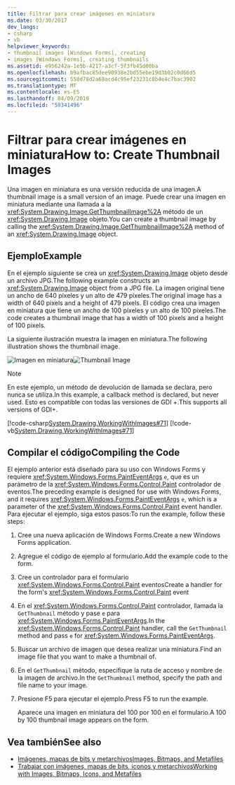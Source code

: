 ```yaml
---
title: Filtrar para crear imágenes en miniatura
ms.date: 03/30/2017
dev_langs:
- csharp
- vb
helpviewer_keywords:
- thumbnail images [Windows Forms], creating
- images [Windows Forms], creating thumbnails
ms.assetid: e956242a-1e5b-4217-a3cf-5f3fb45d00ba
ms.openlocfilehash: b9afbac85dee90938e2bd55ebe19d3b02c0d66d5
ms.sourcegitcommit: 558d78d2a68acd4c95ef23231c8b4e4c7bac3902
ms.translationtype: MT
ms.contentlocale: es-ES
ms.lasthandoff: 04/09/2019
ms.locfileid: "59341496"
---
```

# <a name="how-to-create-thumbnail-images"></a><span data-ttu-id="d0f2a-102">Filtrar para crear imágenes en miniatura</span><span class="sxs-lookup"><span data-stu-id="d0f2a-102">How to: Create Thumbnail Images</span></span>
<span data-ttu-id="d0f2a-103">Una imagen en miniatura es una versión reducida de una imagen.</span><span class="sxs-lookup"><span data-stu-id="d0f2a-103">A thumbnail image is a small version of an image.</span></span> <span data-ttu-id="d0f2a-104">Puede crear una imagen en miniatura mediante una llamada a la <xref:System.Drawing.Image.GetThumbnailImage%2A> método de un <xref:System.Drawing.Image> objeto.</span><span class="sxs-lookup"><span data-stu-id="d0f2a-104">You can create a thumbnail image by calling the <xref:System.Drawing.Image.GetThumbnailImage%2A> method of an <xref:System.Drawing.Image> object.</span></span>  
  
## <a name="example"></a><span data-ttu-id="d0f2a-105">Ejemplo</span><span class="sxs-lookup"><span data-stu-id="d0f2a-105">Example</span></span>  
 <span data-ttu-id="d0f2a-106">En el ejemplo siguiente se crea un <xref:System.Drawing.Image> objeto desde un archivo JPG.</span><span class="sxs-lookup"><span data-stu-id="d0f2a-106">The following example constructs an <xref:System.Drawing.Image> object from a JPG file.</span></span> <span data-ttu-id="d0f2a-107">La imagen original tiene un ancho de 640 píxeles y un alto de 479 píxeles.</span><span class="sxs-lookup"><span data-stu-id="d0f2a-107">The original image has a width of 640 pixels and a height of 479 pixels.</span></span> <span data-ttu-id="d0f2a-108">El código crea una imagen en miniatura que tiene un ancho de 100 píxeles y un alto de 100 píxeles.</span><span class="sxs-lookup"><span data-stu-id="d0f2a-108">The code creates a thumbnail image that has a width of 100 pixels and a height of 100 pixels.</span></span>  
  
 <span data-ttu-id="d0f2a-109">La siguiente ilustración muestra la imagen en miniatura.</span><span class="sxs-lookup"><span data-stu-id="d0f2a-109">The following illustration shows the thumbnail image.</span></span>  
  
 <span data-ttu-id="d0f2a-110">![Imagen en miniatura](./media/thumbnail1.png "Thumbnail1")</span><span class="sxs-lookup"><span data-stu-id="d0f2a-110">![Thumbnail Image](./media/thumbnail1.png "Thumbnail1")</span></span>  
  
> [!NOTE]
>  <span data-ttu-id="d0f2a-111">En este ejemplo, un método de devolución de llamada se declara, pero nunca se utiliza.</span><span class="sxs-lookup"><span data-stu-id="d0f2a-111">In this example, a callback method is declared, but never used.</span></span> <span data-ttu-id="d0f2a-112">Esto es compatible con todas las versiones de GDI +.</span><span class="sxs-lookup"><span data-stu-id="d0f2a-112">This supports all versions of GDI+.</span></span>  
  
 [!code-csharp[System.Drawing.WorkingWithImages#71](~/samples/snippets/csharp/VS_Snippets_Winforms/System.Drawing.WorkingWithImages/CS/Class1.cs#71)]
 [!code-vb[System.Drawing.WorkingWithImages#71](~/samples/snippets/visualbasic/VS_Snippets_Winforms/System.Drawing.WorkingWithImages/VB/Class1.vb#71)]  
  
## <a name="compiling-the-code"></a><span data-ttu-id="d0f2a-113">Compilar el código</span><span class="sxs-lookup"><span data-stu-id="d0f2a-113">Compiling the Code</span></span>  
 <span data-ttu-id="d0f2a-114">El ejemplo anterior está diseñado para su uso con Windows Forms y requiere <xref:System.Windows.Forms.PaintEventArgs> `e`, que es un parámetro de la <xref:System.Windows.Forms.Control.Paint> controlador de eventos.</span><span class="sxs-lookup"><span data-stu-id="d0f2a-114">The preceding example is designed for use with Windows Forms, and it requires <xref:System.Windows.Forms.PaintEventArgs> `e`, which is a parameter of the <xref:System.Windows.Forms.Control.Paint> event handler.</span></span> <span data-ttu-id="d0f2a-115">Para ejecutar el ejemplo, siga estos pasos:</span><span class="sxs-lookup"><span data-stu-id="d0f2a-115">To run the example, follow these steps:</span></span>  
  
1. <span data-ttu-id="d0f2a-116">Cree una nueva aplicación de Windows Forms.</span><span class="sxs-lookup"><span data-stu-id="d0f2a-116">Create a new Windows Forms application.</span></span>  
  
2. <span data-ttu-id="d0f2a-117">Agregue el código de ejemplo al formulario.</span><span class="sxs-lookup"><span data-stu-id="d0f2a-117">Add the example code to the form.</span></span>  
  
3. <span data-ttu-id="d0f2a-118">Cree un controlador para el formulario <xref:System.Windows.Forms.Control.Paint> eventos</span><span class="sxs-lookup"><span data-stu-id="d0f2a-118">Create a handler for the form's <xref:System.Windows.Forms.Control.Paint> event</span></span>  
  
4. <span data-ttu-id="d0f2a-119">En el <xref:System.Windows.Forms.Control.Paint> controlador, llamada la `GetThumbnail` método y pase `e` para <xref:System.Windows.Forms.PaintEventArgs>.</span><span class="sxs-lookup"><span data-stu-id="d0f2a-119">In the <xref:System.Windows.Forms.Control.Paint> handler, call the `GetThumbnail` method and pass `e` for <xref:System.Windows.Forms.PaintEventArgs>.</span></span>  
  
5. <span data-ttu-id="d0f2a-120">Buscar un archivo de imagen que desea realizar una miniatura.</span><span class="sxs-lookup"><span data-stu-id="d0f2a-120">Find an image file that you want to make a thumbnail of.</span></span>  
  
6. <span data-ttu-id="d0f2a-121">En el `GetThumbnail` método, especifique la ruta de acceso y nombre de la imagen de archivo.</span><span class="sxs-lookup"><span data-stu-id="d0f2a-121">In the `GetThumbnail` method, specify the path and file name to your image.</span></span>  
  
7. <span data-ttu-id="d0f2a-122">Presione F5 para ejecutar el ejemplo.</span><span class="sxs-lookup"><span data-stu-id="d0f2a-122">Press F5 to run the example.</span></span>  
  
     <span data-ttu-id="d0f2a-123">Aparece una imagen en miniatura del 100 por 100 en el formulario.</span><span class="sxs-lookup"><span data-stu-id="d0f2a-123">A 100 by 100 thumbnail image appears on the form.</span></span>  
  
## <a name="see-also"></a><span data-ttu-id="d0f2a-124">Vea también</span><span class="sxs-lookup"><span data-stu-id="d0f2a-124">See also</span></span>

- [<span data-ttu-id="d0f2a-125">Imágenes, mapas de bits y metarchivos</span><span class="sxs-lookup"><span data-stu-id="d0f2a-125">Images, Bitmaps, and Metafiles</span></span>](images-bitmaps-and-metafiles.md)
- [<span data-ttu-id="d0f2a-126">Trabajar con imágenes, mapas de bits, iconos y metarchivos</span><span class="sxs-lookup"><span data-stu-id="d0f2a-126">Working with Images, Bitmaps, Icons, and Metafiles</span></span>](working-with-images-bitmaps-icons-and-metafiles.md)
